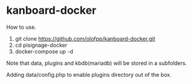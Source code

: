# kanboard-docker

How to use.

1. git clone https://github.com/olofpp/kanboard-docker.git
2. cd pisignage-docker
3. docker-compose up -d

Note that data, plugins and kbdb(mariadb) will be stored in a subfolders. 

Adding data/config.php to enable plugins directory out of the box. 

